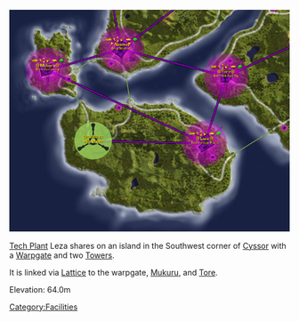 ![](images/Leza_Mukuru_Map.jpg "Leza_Mukuru_Map.jpg")

[Tech Plant](Tech_Plant.md "wikilink") Leza shares on an island in the
Southwest corner of [Cyssor](Cyssor.md "wikilink") with a
[Warpgate](Warpgate.md "wikilink") and two [Towers](Tower.md "wikilink").

It is linked via [Lattice](Lattice.md "wikilink") to the warpgate,
[Mukuru](Mukuru.md "wikilink"), and [Tore](Tore.md "wikilink").

Elevation: 64.0m

[Category:Facilities](Category:Facilities.md "wikilink")
